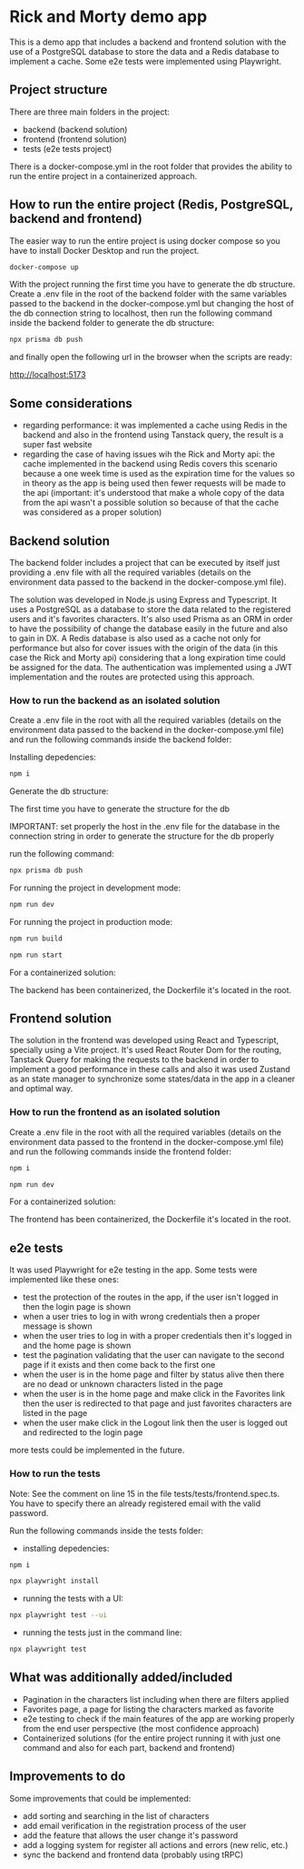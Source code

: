 # Rick and Morty demo app

This is a demo app that includes a backend and frontend solution with the use of a PostgreSQL database to store the data and a Redis database to implement a cache. Some e2e tests were implemented using Playwright.

## Project structure

There are three main folders in the project:

- backend (backend solution)
- frontend (frontend solution)
- tests (e2e tests project)

There is a docker-compose.yml in the root folder that provides the ability to run the entire project in a containerized approach.

## How to run the entire project (Redis, PostgreSQL, backend and frontend)

The easier way to run the entire project is using docker compose so you have to install Docker Desktop and run the project. 

```bash
docker-compose up
```

With the project running the first time you have to generate the db structure. Create a .env file in the root of the backend folder with the same variables passed to the backend in the docker-compose.yml but changing the host of the db connection string to localhost, then run the following command inside the backend folder to generate the db structure:

```bash
npx prisma db push
```

and finally open the following url in the browser when the scripts are ready:

[http://localhost:5173](http://localhost:5173)

## Some considerations

- regarding performance: it was implemented a cache using Redis in the backend and also in the frontend using Tanstack query, the result is a super fast website
- regarding the case of having issues wih the Rick and Morty api: the cache implemented in the backend using Redis covers this scenario because a one week time is used as the expiration time for the values so in theory as the app is being used then fewer requests will be made to the api (important: it's understood that make a whole copy of the data from the api wasn't a possible solution so because of that the cache was considered as a proper solution)

## Backend solution

The backend folder includes a project that can be executed by itself just providing a .env file with all the required variables (details on the environment data passed to the backend in the docker-compose.yml file).

The solution was developed in Node.js using Express and Typescript. It uses a PostgreSQL as a database to store the data related to the registered users and it's favorites characters. It's also used Prisma as an ORM in order to have the possibility of change the database easily in the future and also to gain in DX. A Redis database is also used as a cache not only for performance but also for cover issues with the origin of the data (in this case the Rick and Morty api) considering that a long expiration time could be assigned for the data. The authentication was implemented using a JWT implementation and the routes are protected using this approach.

### How to run the backend as an isolated solution

Create a .env file in the root with all the required variables (details on the environment data passed to the backend in the docker-compose.yml file) and run the following commands inside the backend folder:

Installing depedencies:

```bash
npm i
```

Generate the db structure:

The first time you have to generate the structure for the db

IMPORTANT: set properly the host in the .env file for the database in the connection string in order to generate the structure for the db properly

run the following command:

```bash
npx prisma db push
```

For running the project in development mode:

```bash
npm run dev
```

For running the project in production mode:

```bash
npm run build
```

```bash
npm run start
```

For a containerized solution:

The backend has been containerized, the Dockerfile it's located in the root.

## Frontend solution

The solution in the frontend was developed using React and Typescript, specially using a Vite project. It's used React Router Dom for the routing, Tanstack Query for making the requests to the backend in order to implement a good performance in these calls and also it was used Zustand as an state manager to synchronize some states/data in the app in a cleaner and optimal way.

### How to run the frontend as an isolated solution

Create a .env file in the root with all the required variables (details on the environment data passed to the frontend in the docker-compose.yml file) and run the following commands inside the frontend folder:

```bash
npm i
```

```bash
npm run dev
```

For a containerized solution:

The frontend has been containerized, the Dockerfile it's located in the root.

## e2e tests

It was used Playwright for e2e testing in the app. Some tests were implemented like these ones:

- test the protection of the routes in the app, if the user isn't logged in then the login page is shown
- when a user tries to log in with wrong credentials then a proper message is shown
- when the user tries to log in with a proper credentials then it's logged in and the home page is shown
- test the pagination validating that the user can navigate to the second page if it exists and then come back to the first one
- when the user is in the home page and filter by status alive then there are no dead or unknown characters listed in the page
- when the user is in the home page and make click in the Favorites link then the user is redirected to that page and just favorites characters are listed in the page
- when the user make click in the Logout link then the user is logged out and redirected to the login page

more tests could be implemented in the future.

### How to run the tests

Note: See the comment on line 15 in the file tests/tests/frontend.spec.ts. You have to specify there an already registered email with the valid password.

Run the following commands inside the tests folder:

- installing depedencies:

```bash
npm i
```

```bash
npx playwright install
```

- running the tests with a UI:

```bash
npx playwright test --ui
```

- running the tests just in the command line:

```bash
npx playwright test
```

## What was additionally added/included

- Pagination in the characters list including when there are filters applied
- Favorites page, a page for listing the characters marked as favorite
- e2e testing to check if the main features of the app are working properly from the end user perspective (the most confidence approach)
- Containerized solutions (for the entire project running it with just one command and also for each part, backend and frontend)

## Improvements to do

Some improvements that could be implemented:

- add sorting and searching in the list of characters
- add email verification in the registration process of the user
- add the feature that allows the user change it's password
- add a logging system for register all actions and errors (new relic, etc.)
- sync the backend and frontend data (probably using tRPC)